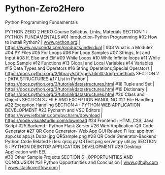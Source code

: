 # Python-Zero2Hero
Python Programming Fundamentals



PYTHON ZERO 2 HERO Course Syllabus, Links, Materials
SECTION 1 : PYTHON FUNDAMENTALS
#01  Inroduction-Python Programming
#02  How to install Python? | www.python.org | https://www.anaconda.com/products/individual |
#03  What is a Module?
#04  PY Files
#05  For Loops
#06  For Loop Samples
#07  Strings, Int and Input
#08  If, Else and Elif
#09  While Loops
#10  While Infinite loops
#11  While Loop Sample
#12  Functions
#13  Global and Local Variables
#14  Variables
#15  Data Types and Operators
#16  String Operations,Special Operators | https://docs.python.org/3/library/stdtypes.html#string-methods
SECTION 2 : DATA STRUCTURES
#17   List in Python | https://docs.python.org/3/tutorial/datastructures.html
#18   Tuple and Set | https://docs.python.org/3/tutorial/datastructures.html
#19   Dictionary | https://docs.python.org/3/tutorial/datastructures.html
#20   Class and Objects
SECTION 3 : FILE AND EXCEPTION HANDLING
#21  File Handling
#22  Exception Handling
SECTION 4 : PYTHON WEB APPLICATION DEVELOPMENT 
#23  Pycharm and VSC Editors | https://www.jetbrains.com/pycharm/download | https://code.visualstudio.com/download
#24 Frontend : HTML,CSS, Java Script
#25  Backend : Python Flask Server
#26  Web Application-QR Code Generator
#27   QR Code Generator- Web App GUI
Related Fi les: app.html app.css  app.js    Dubai.jpg  QRSample.png
#28   QR Code Generator-Backend Python Code
Related Fi les: qrcq.py  QRTest.png server.py util.py
SECTION 5 : PYTHON DESKTOP APPLICATION DEVELOPMENT
#29  Desktop Application with EEL  
#30  Other Sample Projects
SECTION 6 : OPPORTUNITIES AND CONCLUSION
#31  Python Opportunities and Conclusion | www.github.com | www.stackoverflow.com | 
